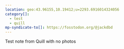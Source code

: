 ```yaml
---
location: geo:43.96155,10.19412;u=2293.6916014324056
category[]:
  - test
  - quill
mp-syndicate-to[]: https://fosstodon.org/@jackdbd
---
```


Test note from Quill with no photos